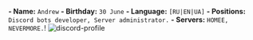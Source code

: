 
**- Name:** `Andrew`
**- Birthday:** `30 June`
**- Language:** `[RU|EN|UA]`
**- Positions:** `Discord bots developer,
Server administrator.`
**- Servers:** `HOMEE, NEVERMORE.`!
![discord-profile](https://user-images.githubusercontent.com/44619345/123635792-bd393f80-d824-11eb-8005-a986131b12fb.png)
